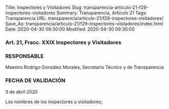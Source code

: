 Title: Inspectores y Visitadores
Slug: transparencia-articulo-21-f29-inspectores-visitadores
Summary: Transparencia, Artículo 21
Tags: Transparencia
URL: transparencia/articulo-21/f29-inspectores-visitadores/
Save_As: transparencia/articulo-21/f29-inspectores-visitadores/index.html
Date: 2020-04-30 09:30:00
Modified: 2020-04-30 09:30:00


### Art. 21, Fracc. XXIX Inspectores y Visitadores

### RESPONSABLE

Maestro Rodrigo González Morales, Secretario Técnico y de Transparencia

### FECHA DE VALIDACIÓN

3 de abril 2020

Los nombres de los inspectores o visitadores;


